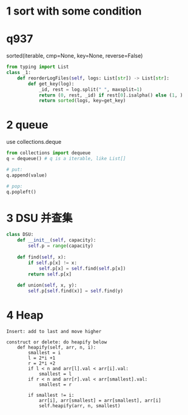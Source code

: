 # 1 sort with some condition
# q937

sorted(iterable, cmp=None, key=None, reverse=False)

```python
from typing import List
class _1:
    def reorderLogFiles(self, logs: List[str]) -> List[str]:
        def get_key(log):
            _id, rest = log.split(" ", maxsplit=1)
            return (0, rest, _id) if rest[0].isalpha() else (1, )
            return sorted(logs, key=get_key)
```

# 2 queue
use collections.deque
```python
from collections import dequeue
q = dequeue() # q is a iterable, like List[]

# put:
q.append(value)

# pop:
q.popleft()
```

# 3 DSU 并查集
```python
class DSU:
    def __init__(self, capacity):
        self.p = range(capacity)
        
    def find(self, x):
        if self.p[x] != x:
            self.p[x] = self.find(self.p[x])
        return self.p[x]
    
    def union(self, x, y):
        self.p[self.find(x)] = self.find(y)
```

# 4 Heap
```python3
Insert: add to last and move higher

construct or delete: do heapify below
    def heapify(self, arr, n, i):
        smallest = i
        l = 2*i +1
        r = 2*i +2
        if l < n and arr[l].val < arr[i].val:
            smallest = l
        if r < n and arr[r].val < arr[smallest].val:
            smallest = r
            
        if smallest != i:
            arr[i], arr[smallest] = arr[smallest], arr[i]
            self.heapify(arr, n, smallest)
```
